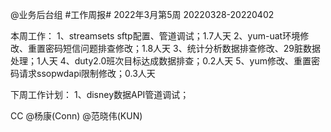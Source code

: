 @业务后台组 #工作周报#
2022年3月第5周 20220328-20220402

本周工作：
1、streamsets sftp配置、管道调试；1.7人天
2、yum-uat环境修改、重置密码短信问题排查修改；1.8人天
3、统计分析数据排查修改、29脏数据处理；1人天
4、duty2.0班次目标达成数据排查；0.2人天
5、yum修改、重置密码请求ssopwdapi限制修改；0.3人天

下周工作计划：
1、disney数据API管道调试；

CC @杨康(Conn) @范晓伟(KUN)